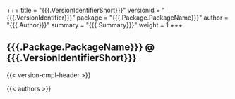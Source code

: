+++
title = "{{{.VersionIdentifierShort}}}"
versionid = "{{{.VersionIdentifier}}}"
package = "{{{.Package.PackageName}}}"
author = "{{{.Author}}}"
summary = "{{{.Summary}}}"
weight = 1
+++

## {{{.Package.PackageName}}} @ {{{.VersionIdentifierShort}}}

{{< version-cmpl-header >}}

{{< authors >}}
